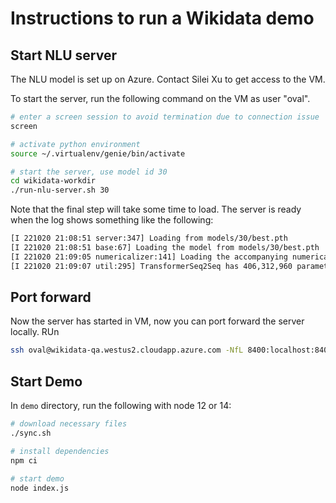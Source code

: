 # Instructions to run a Wikidata demo

## Start NLU server
The NLU model is set up on Azure. Contact Silei Xu to get access to the VM. 

To start the server, run the following command on the VM as user "oval". 
```bash
# enter a screen session to avoid termination due to connection issue
screen 

# activate python environment 
source ~/.virtualenv/genie/bin/activate

# start the server, use model id 30
cd wikidata-workdir
./run-nlu-server.sh 30
```

Note that the final step will take some time to load. The server is ready when the log shows something like the following:

```bash
[I 221020 21:08:51 server:347] Loading from models/30/best.pth
[I 221020 21:08:51 base:67] Loading the model from models/30/best.pth
[I 221020 21:09:05 numericalizer:141] Loading the accompanying numericalizer from models/30/
[I 221020 21:09:07 util:295] TransformerSeq2Seq has 406,312,960 parameters
```

## Port forward 
Now the server has started in VM, now you can port forward the server locally. RUn
```bash
ssh oval@wikidata-qa.westus2.cloudapp.azure.com -NfL 8400:localhost:8400
```

## Start Demo
In `demo` directory, run the following with node 12 or 14:

```bash
# download necessary files 
./sync.sh

# install dependencies
npm ci

# start demo
node index.js 
```
